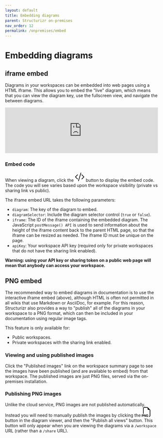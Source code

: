```yaml
---
layout: default
title: Embedding diagrams
parent: Structurizr on-premises
nav_order: 12
permalink: /onpremises/embed
---
```


# Embedding diagrams

## iframe embed

Diagrams in your workspaces can be embedded into web pages using a HTML iframe.
This allows you to embed the "live" diagram, which means that you can view the diagram key,
use the fullscreen view, and navigate the between diagrams.

<iframe id="myEmbeddedDiagram" src="https://structurizr.com/embed/36141?diagram=SystemContext&diagramSelector=false&iframe=myEmbeddedDiagram" width="100%" marginwidth="0" marginheight="0" frameborder="0" scrolling="no" allowfullscreen="true"></iframe>

<script type="text/javascript" src="https://static.structurizr.com/js/structurizr-embed.js"></script>

### Embed code

When viewing a diagram, click the ![embed code button](../ui/bootstrap-icons/code-slash.svg) button to display the
embed code. The code you will see varies based upon the workspace visibility
(private vs sharing link vs public).

The iframe embed URL takes the following parameters:

- `diagram`: The key of the diagram to embed.
- `diagramSelector`: Include the diagram selector control (`true` or `false`).
- `iframe`: The ID of the iframe containing the embedded diagram. The JavaScript `postMessage() API` is used to send information about the height of the iframe content back to the parent HTML page, so that the iframe can be resized as needed. The iframe ID must be unique on the page.
- `apiKey`: Your workspace API key (required only for private workspaces that do not have the sharing link enabled).

__Warning: using your API key or sharing token on a public web page will mean that anybody can access your workspace.__

## PNG embed

The recommended way to embed diagrams in documentation is to use the interactive iframe embed (above),
although HTML is often not permitted in all wikis that use Markdown or AsciiDoc, for example.
For this reason, Structurizr also provides a way to "publish" all of the diagrams in your workspace to a PNG format,
which can then be included in your documentation using regular image tags.

This feature is only available for:

- Public workspaces.
- Private workspaces with the sharing link enabled.

### Viewing and using published images

Click the "Published images" link on the workspace summary page to see the images have been published
(and are available to embed) from that workspace.
The published images are just PNG files, served via the on-premises installation.

### Publishing PNG images

Unlike the cloud service, PNG images are not published automatically.
Instead you will need to manually publish the images by clicking the ![PNG export button](../ui/bootstrap-icons/filetype-png.svg)
button in the diagram viewer, and then the "Publish all views" button.
This button will only appear when you are viewing the diagrams via a `/workspace` URL (rather than a `/share` URL).